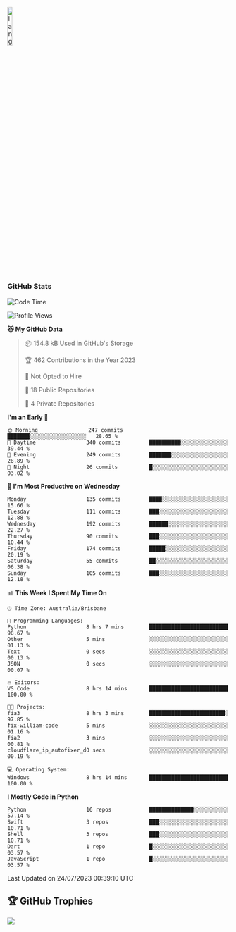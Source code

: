 <p align="left"><img width=15%" src="https://github.com/alansmathew/alansmathew/raw/master/lang.gif" alt="lang image here" /></p>

# <h3 align="left">GitHub Stats</h3>

<!--START_SECTION:waka-->
![Code Time](http://img.shields.io/badge/Code%20Time-300%20hrs%2045%20mins-blue)

![Profile Views](http://img.shields.io/badge/Profile%20Views-0-blue)

**🐱 My GitHub Data** 

> 📦 154.8 kB Used in GitHub's Storage 
 > 
> 🏆 462 Contributions in the Year 2023
 > 
> 🚫 Not Opted to Hire
 > 
> 📜 18 Public Repositories 
 > 
> 🔑 4 Private Repositories 
 > 
**I'm an Early 🐤** 

```text
🌞 Morning                247 commits         ███████░░░░░░░░░░░░░░░░░░   28.65 % 
🌆 Daytime                340 commits         ██████████░░░░░░░░░░░░░░░   39.44 % 
🌃 Evening                249 commits         ███████░░░░░░░░░░░░░░░░░░   28.89 % 
🌙 Night                  26 commits          █░░░░░░░░░░░░░░░░░░░░░░░░   03.02 % 
```
📅 **I'm Most Productive on Wednesday** 

```text
Monday                   135 commits         ████░░░░░░░░░░░░░░░░░░░░░   15.66 % 
Tuesday                  111 commits         ███░░░░░░░░░░░░░░░░░░░░░░   12.88 % 
Wednesday                192 commits         ██████░░░░░░░░░░░░░░░░░░░   22.27 % 
Thursday                 90 commits          ███░░░░░░░░░░░░░░░░░░░░░░   10.44 % 
Friday                   174 commits         █████░░░░░░░░░░░░░░░░░░░░   20.19 % 
Saturday                 55 commits          ██░░░░░░░░░░░░░░░░░░░░░░░   06.38 % 
Sunday                   105 commits         ███░░░░░░░░░░░░░░░░░░░░░░   12.18 % 
```


📊 **This Week I Spent My Time On** 

```text
🕑︎ Time Zone: Australia/Brisbane

💬 Programming Languages: 
Python                   8 hrs 7 mins        █████████████████████████   98.67 % 
Other                    5 mins              ░░░░░░░░░░░░░░░░░░░░░░░░░   01.13 % 
Text                     0 secs              ░░░░░░░░░░░░░░░░░░░░░░░░░   00.13 % 
JSON                     0 secs              ░░░░░░░░░░░░░░░░░░░░░░░░░   00.07 % 

🔥 Editors: 
VS Code                  8 hrs 14 mins       █████████████████████████   100.00 % 

🐱‍💻 Projects: 
fia3                     8 hrs 3 mins        ████████████████████████░   97.85 % 
fix-william-code         5 mins              ░░░░░░░░░░░░░░░░░░░░░░░░░   01.16 % 
fia2                     3 mins              ░░░░░░░░░░░░░░░░░░░░░░░░░   00.81 % 
cloudflare_ip_autofixer_d0 secs              ░░░░░░░░░░░░░░░░░░░░░░░░░   00.19 % 

💻 Operating System: 
Windows                  8 hrs 14 mins       █████████████████████████   100.00 % 
```

**I Mostly Code in Python** 

```text
Python                   16 repos            ██████████████░░░░░░░░░░░   57.14 % 
Swift                    3 repos             ███░░░░░░░░░░░░░░░░░░░░░░   10.71 % 
Shell                    3 repos             ███░░░░░░░░░░░░░░░░░░░░░░   10.71 % 
Dart                     1 repo              █░░░░░░░░░░░░░░░░░░░░░░░░   03.57 % 
JavaScript               1 repo              █░░░░░░░░░░░░░░░░░░░░░░░░   03.57 % 
```




 Last Updated on 24/07/2023 00:39:10 UTC
<!--END_SECTION:waka-->

## 🏆 GitHub Trophies

![](https://github-profile-trophy.vercel.app/?username=samh06&theme=discord&no-frame=true&no-bg=false&margin-w=4)
